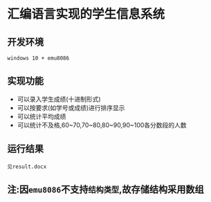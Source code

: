 # 汇编语言实现的学生信息系统 #

## 开发环境 ##
	windows 10 + emu8086

## 实现功能 ##
  * 可以录入学生成绩(十进制形式)
  * 可以按要求(如学号或成绩)进行排序显示
  * 可以统计平均成绩
  * 可以统计不及格,60\~70,70\~80,80\~90,90\~100各分数段的人数

## 运行结果 ##
	见result.docx

## 注:因`emu8086`不支持`结构类型`,故存储结构采用数组 ##
